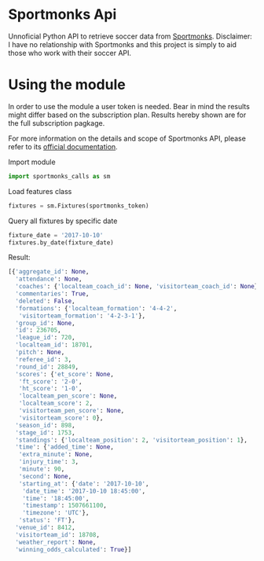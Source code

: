 # Sportmonks Api

Unnoficial Python API to retrieve soccer data from [Sportmonks](https://sportmonks.com/).
Disclaimer: I have no relationship with Sportmonks and this project is simply to aid those who work with their soccer API.

# Using the module

In order to use the module a user token is needed. Bear in mind the results might differ based on the subscription plan. Results hereby shown are for the full subscription pagkage.

For more information on the details and scope of Sportmonks API, please refer to its [official documentation](https://sportmonks.com/sports/soccer/documentation).

Import module
```python
import sportmonks_calls as sm
```

Load features class
```python
fixtures = sm.Fixtures(sportmonks_token)
```

Query all fixtures by specific date
```python
fixture_date = '2017-10-10'
fixtures.by_date(fixture_date)
```

Result:
```python
[{'aggregate_id': None,
  'attendance': None,
  'coaches': {'localteam_coach_id': None, 'visitorteam_coach_id': None},
  'commentaries': True,
  'deleted': False,
  'formations': {'localteam_formation': '4-4-2',
   'visitorteam_formation': '4-2-3-1'},
  'group_id': None,
  'id': 236705,
  'league_id': 720,
  'localteam_id': 18701,
  'pitch': None,
  'referee_id': 3,
  'round_id': 28849,
  'scores': {'et_score': None,
   'ft_score': '2-0',
   'ht_score': '1-0',
   'localteam_pen_score': None,
   'localteam_score': 2,
   'visitorteam_pen_score': None,
   'visitorteam_score': 0},
  'season_id': 898,
  'stage_id': 1753,
  'standings': {'localteam_position': 2, 'visitorteam_position': 1},
  'time': {'added_time': None,
   'extra_minute': None,
   'injury_time': 3,
   'minute': 90,
   'second': None,
   'starting_at': {'date': '2017-10-10',
    'date_time': '2017-10-10 18:45:00',
    'time': '18:45:00',
    'timestamp': 1507661100,
    'timezone': 'UTC'},
   'status': 'FT'},
  'venue_id': 8412,
  'visitorteam_id': 18708,
  'weather_report': None,
  'winning_odds_calculated': True}]
```
